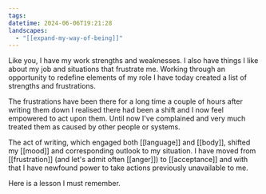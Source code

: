 ```yaml
---
tags: 
datetime: 2024-06-06T19:21:28
landscapes:
  - "[[expand-my-way-of-being]]"
---
```

Like you, I have my work strengths and weaknesses. I also have things I like about my job and situations that frustrate me. Working through an opportunity to redefine elements of my role I have today created a list of strengths and frustrations.

The frustrations have been there for a long time a couple of hours after writing them down I realised there had been a shift and I now feel empowered to act upon them. Until now I've complained and very much treated them as caused by other people or systems.

The act of writing, which engaged both [[language]] and [[body]], shifted my [[mood]] and corresponding outlook to my situation. I have moved from [[frustration]] (and let's admit often [[anger]]) to [[acceptance]] and with that I have newfound power to take actions previously unavailable to me.

Here is a lesson I must remember.